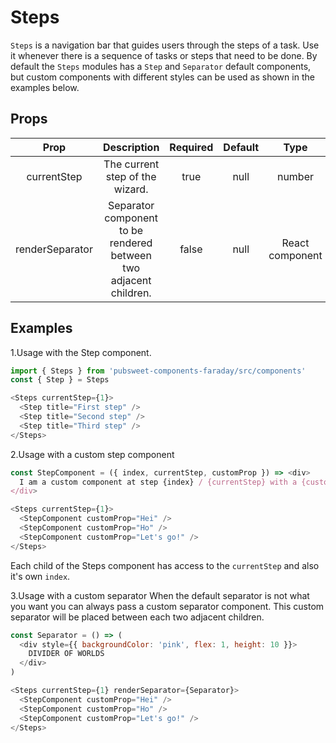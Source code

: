 # Steps

`Steps` is a navigation bar that guides users through the steps of a task. Use it whenever there is a sequence of tasks or steps that need to be done. By default the `Steps` modules has a `Step` and `Separator` default components, but custom components with different styles can be used as shown in the examples below.

## Props

|      Prop       |                            Description                            | Required | Default |      Type       |
| :-------------: | :---------------------------------------------------------------: | :------: | :-----: | :-------------: |
|   currentStep   |                  The current step of the wizard.                  |   true   |  null   |     number      |
| renderSeparator | Separator component to be rendered between two adjacent children. |  false   |  null   | React component |

## Examples

1.Usage with the Step component.

```js
import { Steps } from 'pubsweet-components-faraday/src/components'
const { Step } = Steps

<Steps currentStep={1}>
  <Step title="First step" />
  <Step title="Second step" />
  <Step title="Third step" />
</Steps>
```

2.Usage with a custom step component

```js
const StepComponent = ({ index, currentStep, customProp }) => <div>
  I am a custom component at step {index} / {currentStep} with a {customProp}.
</div>

<Steps currentStep={1}>
  <StepComponent customProp="Hei" />
  <StepComponent customProp="Ho" />
  <StepComponent customProp="Let's go!" />
</Steps>
```

Each child of the Steps component has access to the `currentStep` and also it's own `index`.

3.Usage with a custom separator
When the default separator is not what you want you can always pass a custom separator component. This custom separator will be placed between each two adjacent children.

```js
const Separator = () => (
  <div style={{ backgroundColor: 'pink', flex: 1, height: 10 }}>
    DIVIDER OF WORLDS
  </div>
)

<Steps currentStep={1} renderSeparator={Separator}>
  <StepComponent customProp="Hei" />
  <StepComponent customProp="Ho" />
  <StepComponent customProp="Let's go!" />
</Steps>
```
